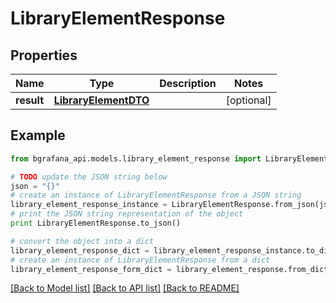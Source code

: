 # LibraryElementResponse


## Properties
Name | Type | Description | Notes
------------ | ------------- | ------------- | -------------
**result** | [**LibraryElementDTO**](LibraryElementDTO.md) |  | [optional] 

## Example

```python
from bgrafana_api.models.library_element_response import LibraryElementResponse

# TODO update the JSON string below
json = "{}"
# create an instance of LibraryElementResponse from a JSON string
library_element_response_instance = LibraryElementResponse.from_json(json)
# print the JSON string representation of the object
print LibraryElementResponse.to_json()

# convert the object into a dict
library_element_response_dict = library_element_response_instance.to_dict()
# create an instance of LibraryElementResponse from a dict
library_element_response_form_dict = library_element_response.from_dict(library_element_response_dict)
```
[[Back to Model list]](../README.md#documentation-for-models) [[Back to API list]](../README.md#documentation-for-api-endpoints) [[Back to README]](../README.md)


